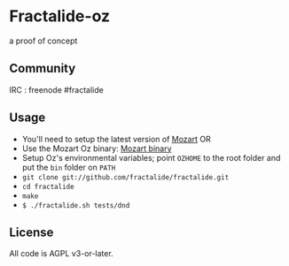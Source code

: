# Fractalide-oz

a proof of concept


Community
--------
IRC   : freenode #fractalide

Usage
-----

* You'll need to setup the latest version of [Mozart](http://www.github.com/mozart/mozart2) OR
* Use the Mozart Oz binary: [Mozart binary](http://sourceforge.net/projects/mozart-oz/files/v2.0.0-alpha.0/)
* Setup Oz's environmental variables; point `OZHOME` to the root folder and put the `bin` folder on `PATH`
* `git clone git://github.com/fractalide/fractalide.git`
* `cd fractalide`
* `make`
* `$ ./fractalide.sh tests/dnd`

License
--------
All code is AGPL v3-or-later.
